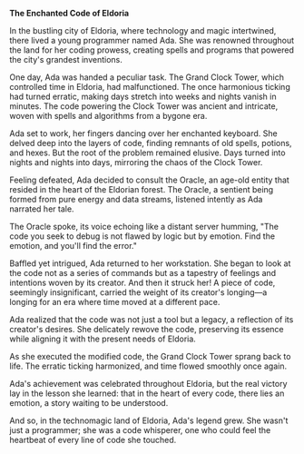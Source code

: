 **The Enchanted Code of Eldoria**

In the bustling city of Eldoria, where technology and magic intertwined, there lived a young programmer named Ada. She was renowned throughout the land for her coding prowess, creating spells and programs that powered the city's grandest inventions.

One day, Ada was handed a peculiar task. The Grand Clock Tower, which controlled time in Eldoria, had malfunctioned. The once harmonious ticking had turned erratic, making days stretch into weeks and nights vanish in minutes. The code powering the Clock Tower was ancient and intricate, woven with spells and algorithms from a bygone era.

Ada set to work, her fingers dancing over her enchanted keyboard. She delved deep into the layers of code, finding remnants of old spells, potions, and hexes. But the root of the problem remained elusive. Days turned into nights and nights into days, mirroring the chaos of the Clock Tower.

Feeling defeated, Ada decided to consult the Oracle, an age-old entity that resided in the heart of the Eldorian forest. The Oracle, a sentient being formed from pure energy and data streams, listened intently as Ada narrated her tale.

The Oracle spoke, its voice echoing like a distant server humming, "The code you seek to debug is not flawed by logic but by emotion. Find the emotion, and you'll find the error."

Baffled yet intrigued, Ada returned to her workstation. She began to look at the code not as a series of commands but as a tapestry of feelings and intentions woven by its creator. And then it struck her! A piece of code, seemingly insignificant, carried the weight of its creator's longing—a longing for an era where time moved at a different pace.

Ada realized that the code was not just a tool but a legacy, a reflection of its creator's desires. She delicately rewove the code, preserving its essence while aligning it with the present needs of Eldoria.

As she executed the modified code, the Grand Clock Tower sprang back to life. The erratic ticking harmonized, and time flowed smoothly once again.

Ada's achievement was celebrated throughout Eldoria, but the real victory lay in the lesson she learned: that in the heart of every code, there lies an emotion, a story waiting to be understood.

And so, in the technomagic land of Eldoria, Ada's legend grew. She wasn't just a programmer; she was a code whisperer, one who could feel the heartbeat of every line of code she touched.
